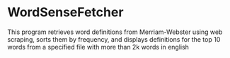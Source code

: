 # WordSenseFetcher
This program retrieves word definitions from Merriam-Webster using web scraping, sorts them by frequency, and displays definitions for the top 10 words from a specified file with more than 2k words in english
